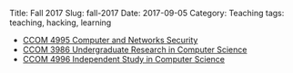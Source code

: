 Title: Fall 2017
Slug: fall-2017
Date: 2017-09-05
Category: Teaching
tags: teaching, hacking, learning

* [CCOM 4995 Computer and Networks Security]({filename}/pages/teaching/cyber2-2017.md)
* [CCOM 3986 Undergraduate Research in Computer Science]({filename}/pages/teaching/research-F2017.md)
* [CCOM 4996 Independent Study in Computer Science]({filename}/pages/teaching/independent-F2017.md)
